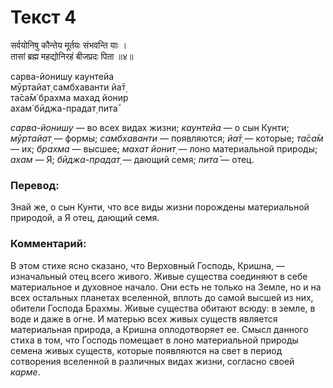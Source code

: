 # Текст 4

सर्वयोनिषु कौन्तेय मूर्तयः संभवन्ति याः ।  
तासां ब्रह्म महद्योनिरहं बीजप्रदः पिता ॥४॥

сарва-йонишу каунтейа  
мӯртайат̣ самбхаванти йа̄т̣  
та̄са̄м̇ брахма махад йонир  
ахам̇ бӣджа-прадат̣ пита̄

_сарва-йонишу_ — во всех видах жизни; _каунтейа_ — о сын Кунти; _мӯртайат̣_ — формы; _самбхаванти_ — появляются; _йа̄т̣_ — которые; _та̄са̄м_ — их; _брахма_ — высшее; _махат йонит̣_ — лоно материальной природы; _ахам_ — Я; _бӣджа-прадат̣_ — дающий семя; _пита̄_ — отец.

### Перевод:

Знай же, о сын Кунти, что все виды жизни порождены материальной природой, а Я отец, дающий семя.

### Комментарий:

В этом стихе ясно сказано, что Верховный Господь, Кришна, — изначальный отец всего живого. Живые существа соединяют в себе материальное и духовное начало. Они есть не только на Земле, но и на всех остальных планетах вселенной, вплоть до самой высшей из них, обители Господа Брахмы. Живые существа обитают всюду: в земле, в воде и даже в огне. И матерью всех живых существ является материальная природа, а Кришна оплодотворяет ее. Смысл данного стиха в том, что Господь помещает в лоно материальной природы семена живых существ, которые появляются на свет в период сотворения вселенной в различных видах жизни, согласно своей _карме_.